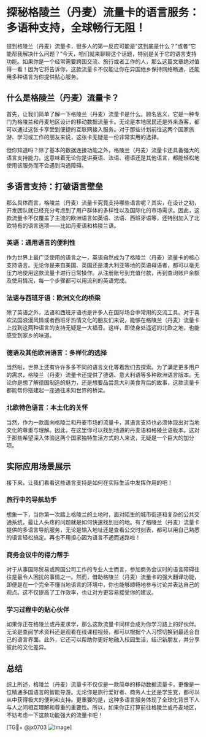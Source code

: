 # 探秘格陵兰（丹麦）流量卡的语言服务：多语种支持，全球畅行无阻！

提到格陵兰（丹麦）流量卡，很多人的第一反应可能是“这到底是什么？”或者“它能帮我解决什么问题？”今天，咱们就来聊聊这个话题，特别是关于它的语言支持功能。如果你是一个经常需要跨国交流、旅行或者工作的人，那么这篇文章绝对值得一看！因为它将告诉你，这款流量卡不仅能让你在异国他乡保持网络畅通，还能用多种语言为你提供贴心服务。

## 什么是格陵兰（丹麦）流量卡？

首先，让我们简单了解一下格陵兰（丹麦）流量卡是什么。顾名思义，它是一种专门为格陵兰和丹麦地区设计的移动数据流量卡。无论是本地居民还是外来游客，都可以通过这张卡享受到便捷的互联网接入服务。对于那些计划前往这两个国家旅游、学习或工作的朋友来说，这张卡无疑是一份非常实用的选择。

但你知道吗？除了基本的数据连接功能之外，格陵兰（丹麦）流量卡还具备强大的语言支持能力。这意味着无论你是讲英语、法语、德语还是其他语言，都能轻松地使用该服务而不会遇到沟通障碍。

## 多语言支持：打破语言壁垒

那么具体而言，格陵兰（丹麦）流量卡究竟支持哪些语言呢？其实，在设计之初，开发团队就已经充分考虑到了用户群体的多样性以及国际化的市场需求。因此，这款流量卡不仅覆盖了主流的欧洲语言如英语、法语、西班牙语等，还特别加入了北欧特有的语言选项——比如丹麦语和格陵兰语。

### 英语：通用语言的便利性

作为世界上最广泛使用的语言之一，英语自然成为了格陵兰（丹麦）流量卡的核心支持语言。无论你是来自美国、英国还是澳大利亚等地的英语母语者，都可以毫无压力地使用这款流量卡进行日常操作。从注册账号到充值付款，再到查询账户余额及使用情况，每一个步骤都可以用流利的英语完成。

### 法语与西班牙语：欧洲文化的桥梁

除了英语之外，法语和西班牙语也是许多人在国际场合中常用的交流工具。对于喜欢法国浪漫风情或者西班牙热情文化的朋友们来说，能够在格陵兰（丹麦）流量卡上找到这两种语言的支持无疑是一大福音。这样，即使身处遥远的北欧之地，也能感受到家乡的味道。

### 德语及其他欧洲语言：多样化的选择

当然啦，世界上还有许许多多不同的语言文化等着我们去探索。为了满足更多用户的需求，格陵兰（丹麦）流量卡还提供了德语、意大利语等多种欧洲语言版本。无论你是想了解德国制造的魅力，还是想要品尝意大利美食背后的故事，这款流量卡都能帮你搭建起一座通往未知世界的桥梁。

### 北欧特色语言：本土化的关怀

当然，作为一款面向格陵兰和丹麦市场的流量卡，其语言支持也必须体现出对当地文化的尊重与理解。因此，在这里你可以找到地道的丹麦语和格陵兰语版本。这对于那些希望深入体验这两个国家独特生活方式的人来说，无疑是一个巨大的加分项。

## 实际应用场景展示

接下来，让我们看看这些语言支持是如何在实际生活中发挥作用的吧！

### 旅行中的导航助手

想象一下，当你第一次踏上格陵兰的土地时，面对陌生的城市街道和复杂的公共交通系统，最让人头疼的问题就是如何快速找到目的地。有了格陵兰（丹麦）流量卡提供的多语言导航服务，无论是输入地址还是查看公交时刻表，都可以用自己熟悉的语言轻松搞定。再也不用担心因为语言不通而迷路啦！

### 商务会议中的得力帮手

对于从事国际贸易或跨国公司工作的专业人士而言，参加商务会议时的语言障碍往往是最令人困扰的事情之一。然而，借助格陵兰（丹麦）流量卡的强大翻译功能，即便是在一个完全不懂当地语言的环境中，你也能够顺畅地参与讨论并表达自己的观点。这不仅提高了工作效率，也让对方更容易接受你的建议。

### 学习过程中的贴心伙伴

如果你正在格陵兰或丹麦求学，那么这款流量卡同样会成为你学习路上的好伙伴。无论是查阅学术资料还是观看在线课程视频，都可以根据个人习惯切换到最适合自己的语言界面。此外，它还可以帮助你更好地融入校园生活，结识新朋友，并分享彼此的文化差异。

## 总结

综上所述，格陵兰（丹麦）流量卡不仅仅是一款简单的移动数据流量卡，更像是一位精通多国语言的智能导游。无论你是旅行爱好者、商务人士还是学生党，都可以从中获得极大的便利和支持。更重要的是，这种多语言服务体现了全球化背景下人与人之间相互理解和尊重的重要性。所以，如果你正打算前往格陵兰或丹麦地区，不妨考虑一下这款功能强大的流量卡吧！

[TG💪+ @jx0703 ![Image](https://github.com/user-attachments/assets/dbca1d08-cadb-493c-b0ec-ad6f7a83f270)]